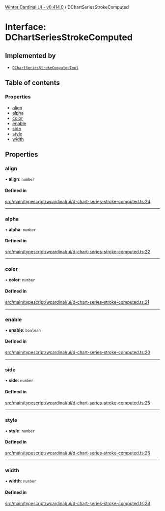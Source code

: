 [Winter Cardinal UI - v0.414.0](../index.md) / DChartSeriesStrokeComputed

# Interface: DChartSeriesStrokeComputed

## Implemented by

- [`DChartSeriesStrokeComputedImpl`](../classes/DChartSeriesStrokeComputedImpl.md)

## Table of contents

### Properties

- [align](DChartSeriesStrokeComputed.md#align)
- [alpha](DChartSeriesStrokeComputed.md#alpha)
- [color](DChartSeriesStrokeComputed.md#color)
- [enable](DChartSeriesStrokeComputed.md#enable)
- [side](DChartSeriesStrokeComputed.md#side)
- [style](DChartSeriesStrokeComputed.md#style)
- [width](DChartSeriesStrokeComputed.md#width)

## Properties

### align

• **align**: `number`

#### Defined in

[src/main/typescript/wcardinal/ui/d-chart-series-stroke-computed.ts:24](https://github.com/winter-cardinal/winter-cardinal-ui/blob/v0.414.0/src/main/typescript/wcardinal/ui/d-chart-series-stroke-computed.ts#L24)

___

### alpha

• **alpha**: `number`

#### Defined in

[src/main/typescript/wcardinal/ui/d-chart-series-stroke-computed.ts:22](https://github.com/winter-cardinal/winter-cardinal-ui/blob/v0.414.0/src/main/typescript/wcardinal/ui/d-chart-series-stroke-computed.ts#L22)

___

### color

• **color**: `number`

#### Defined in

[src/main/typescript/wcardinal/ui/d-chart-series-stroke-computed.ts:21](https://github.com/winter-cardinal/winter-cardinal-ui/blob/v0.414.0/src/main/typescript/wcardinal/ui/d-chart-series-stroke-computed.ts#L21)

___

### enable

• **enable**: `boolean`

#### Defined in

[src/main/typescript/wcardinal/ui/d-chart-series-stroke-computed.ts:20](https://github.com/winter-cardinal/winter-cardinal-ui/blob/v0.414.0/src/main/typescript/wcardinal/ui/d-chart-series-stroke-computed.ts#L20)

___

### side

• **side**: `number`

#### Defined in

[src/main/typescript/wcardinal/ui/d-chart-series-stroke-computed.ts:25](https://github.com/winter-cardinal/winter-cardinal-ui/blob/v0.414.0/src/main/typescript/wcardinal/ui/d-chart-series-stroke-computed.ts#L25)

___

### style

• **style**: `number`

#### Defined in

[src/main/typescript/wcardinal/ui/d-chart-series-stroke-computed.ts:26](https://github.com/winter-cardinal/winter-cardinal-ui/blob/v0.414.0/src/main/typescript/wcardinal/ui/d-chart-series-stroke-computed.ts#L26)

___

### width

• **width**: `number`

#### Defined in

[src/main/typescript/wcardinal/ui/d-chart-series-stroke-computed.ts:23](https://github.com/winter-cardinal/winter-cardinal-ui/blob/v0.414.0/src/main/typescript/wcardinal/ui/d-chart-series-stroke-computed.ts#L23)
